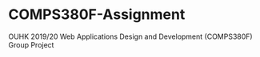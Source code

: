 # COMPS380F-Assignment
OUHK 2019/20 Web Applications Design and Development (COMPS380F) Group Project
